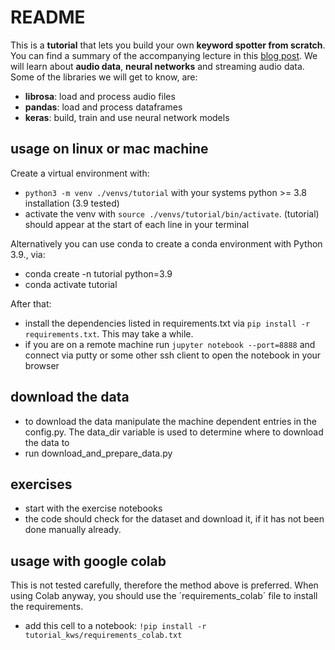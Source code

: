 # README
This is a **tutorial** that lets you build your own **keyword spotter from scratch**. You can find a summary of the accompanying lecture in this [blog post](https://medium.com/@pcw_48167/speech-recognition-101-hands-on-keyword-spotting-1-3-29a757af5b3d).
We will learn about **audio data**, **neural networks** and streaming audio data.
Some of the libraries we will get to know, are:
- **librosa**: load and process audio files
- **pandas**: load and process dataframes
- **keras**: build, train and use neural network models

## usage on linux or mac machine
Create a virtual environment with:
- `python3 -m venv ./venvs/tutorial` with your systems python >= 3.8 installation (3.9 tested)
- activate the venv with `source ./venvs/tutorial/bin/activate`. (tutorial) should appear at the start of each line in your terminal

Alternatively you can use conda to create a conda environment with Python 3.9., via:
  - conda create -n tutorial python=3.9
  - conda activate tutorial

After that:
- install the dependencies listed in requirements.txt via `pip install -r requirements.txt`. This may take a while.
- if you are on a remote machine run `jupyter notebook --port=8888` and connect via putty or some other ssh client to open the notebook in your browser

## download the data
- to download the data manipulate the machine dependent entries in the config.py. The data_dir variable is used to determine where to download the data to
- run download_and_prepare_data.py

## exercises
- start with the exercise notebooks
- the code
 should check for the dataset and download it, if it has not been done manually already.

## usage with google colab
 This is not tested carefully, therefore the method above is preferred.
 When using Colab anyway, you should use the ´requirements_colab´ file to install the requirements.
 - add this cell to a notebook: `!pip install -r tutorial_kws/requirements_colab.txt`
